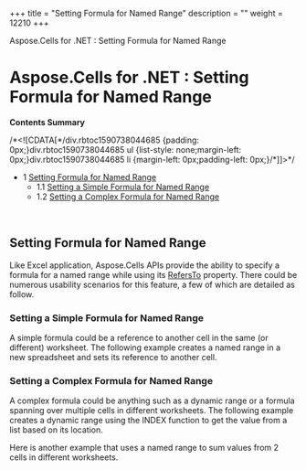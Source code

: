 +++
title = "Setting Formula for Named Range" 
description = "" 
weight = 12210 
+++

Aspose.Cells for .NET : Setting Formula for Named Range  

# Aspose.Cells for .NET : Setting Formula for Named Range


**Contents Summary**

/\*<!\[CDATA\[\*/div.rbtoc1590738044685 {padding: 0px;}div.rbtoc1590738044685 ul {list-style: none;margin-left: 0px;}div.rbtoc1590738044685 li {margin-left: 0px;padding-left: 0px;}/\*\]\]>\*/

*   1 [Setting Formula for Named Range](#SettingFormulaforNamedRange-SettingFormulaforNamedRange)
    *   1.1 [Setting a Simple Formula for Named Range](#SettingFormulaforNamedRange-SettingaSimpleFormulaforNamedRange)
    *   1.2 [Setting a Complex Formula for Named Range](#SettingFormulaforNamedRange-SettingaComplexFormulaforNamedRange)

 

## Setting Formula for Named Range

Like Excel application, Aspose.Cells APIs provide the ability to specify a formula for a named range while using its [RefersTo](https://apireference.aspose.com/cells/net/aspose.cells/range/properties/refersto) property. There could be numerous usability scenarios for this feature, a few of which are detailed as follow.

### Setting a Simple Formula for Named Range

A simple formula could be a reference to another cell in the same (or different) worksheet. The following example creates a named range in a new spreadsheet and sets its reference to another cell.

### Setting a Complex Formula for Named Range

A complex formula could be anything such as a dynamic range or a formula spanning over multiple cells in different worksheets. The following example creates a dynamic range using the INDEX function to get the value from a list based on its location.

Here is another example that uses a named range to sum values from 2 cells in different worksheets.

